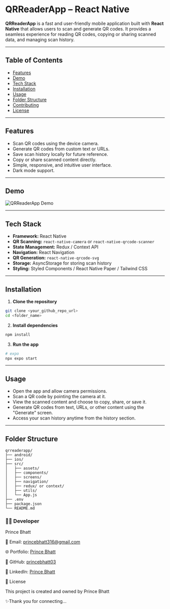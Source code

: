 # QRReaderApp – React Native

**QRReaderApp** is a fast and user-friendly mobile application built with **React Native** that allows users to scan and generate QR codes. It provides a seamless experience for reading QR codes, copying or sharing scanned data, and managing scan history.

---

## Table of Contents

* [Features](#features)
* [Demo](#demo)
* [Tech Stack](#tech-stack)
* [Installation](#installation)
* [Usage](#usage)
* [Folder Structure](#folder-structure)
* [Contributing](#contributing)
* [License](#license)

---

## Features

* Scan QR codes using the device camera.
* Generate QR codes from custom text or URLs.
* Save scan history locally for future reference.
* Copy or share scanned content directly.
* Simple, responsive, and intuitive user interface.
* Dark mode support.

---

## Demo

![QRReaderApp Demo](link-to-screenshots-or-gif)

---

## Tech Stack

* **Framework:** React Native
* **QR Scanning:** `react-native-camera` or `react-native-qrcode-scanner`
* **State Management:** Redux / Context API
* **Navigation:** React Navigation
* **QR Generation:** `react-native-qrcode-svg`
* **Storage:** AsyncStorage for storing scan history
* **Styling:** Styled Components / React Native Paper / Tailwind CSS

---

## Installation

1. **Clone the repository**

```bash
git clone <your_github_repo_url>
cd <folder_name>
```

2. **Install dependencies**

```bash
npm install
```

3. **Run the app**

```bash
# expo
npx expo start
```

---

## Usage

* Open the app and allow camera permissions.
* Scan a QR code by pointing the camera at it.
* View the scanned content and choose to copy, share, or save it.
* Generate QR codes from text, URLs, or other content using the "Generate" screen.
* Access your scan history anytime from the history section.

---

## Folder Structure

```
qrreaderapp/
├── android/
├── ios/
├── src/
│   ├── assets/
│   ├── components/
│   ├── screens/
│   ├── navigation/
│   ├── redux/ or context/
│   ├── utils/
│   └── App.js
├── .env
├── package.json
└── README.md
```

### 👨‍💻 Developer

Prince Bhatt

📧 Email: princebhatt316@gmail.com

🌐 Portfolio: [Prince Bhatt](https://princebhatt03.github.io/Portfolio)

💼 GitHub: [princebhatt03](https://github.com/princebhatt03)

💬 LinkedIn: [Prince Bhatt](https://www.linkedin.com/in/prince-bhatt-0958a725a/)

📄 License

This project is created and owned by Prince Bhatt

✨Thank you for connecting...
